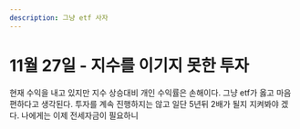 ```yaml
---
description: 그냥 etf 사자
---
```


# 11월 27일 - 지수를 이기지 못한 투자

 현재 수익을 내고 있지만 지수 상승대비 개인 수익률은 손해이다. 그냥 etf가 옳고 마음편하다고 생각된다. 투자를 계속 진행하지는 않고 일단 5년뒤 2배가 될지 지켜봐야 겠다. 나에게는 이제 전세자금이 필요하니


